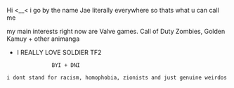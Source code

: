 
Hi <__< i go by the name Jae literally everywhere so thats what u can call me  

my main interests right now are Valve games. Call of Duty Zombies, Golden Kamuy + other animanga
 -   I REALLY LOVE SOLDIER TF2             

                    BYI + DNI
    i dont stand for racism, homophobia, zionists and just genuine weirdos

